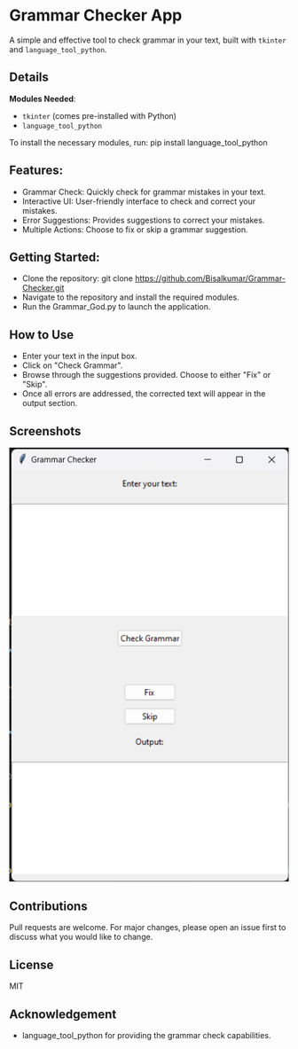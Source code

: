# Grammar Checker App

A simple and effective tool to check grammar in your text, built with `tkinter` and `language_tool_python`.

## Details

**Modules Needed**:

- `tkinter` (comes pre-installed with Python)
- `language_tool_python` 

To install the necessary modules, run: pip install language_tool_python

## Features:

- Grammar Check: Quickly check for grammar mistakes in your text.
- Interactive UI: User-friendly interface to check and correct your mistakes.
- Error Suggestions: Provides suggestions to correct your mistakes.
- Multiple Actions: Choose to fix or skip a grammar suggestion.

## Getting Started:

- Clone the repository: git clone https://github.com/Bisalkumar/Grammar-Checker.git
- Navigate to the repository and install the required modules.
- Run the Grammar_God.py to launch the application.

## How to Use
- Enter your text in the input box.
- Click on "Check Grammar".
- Browse through the suggestions provided. Choose to either "Fix" or "Skip".
- Once all errors are addressed, the corrected text will appear in the output section.

## Screenshots

![Sample.png](Sample.png)

## Contributions
Pull requests are welcome. For major changes, please open an issue first to discuss what you would like to change.

## License

MIT

## Acknowledgement
- language_tool_python for providing the grammar check capabilities.